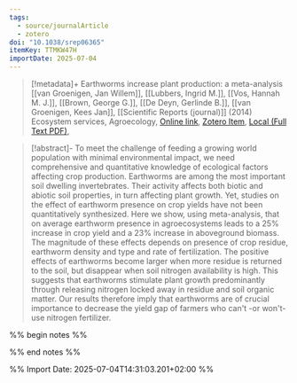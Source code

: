 ```yaml
---
tags:
  - source/journalArticle
  - zotero
doi: "10.1038/srep06365"
itemKey: TTMKW47H
importDate: 2025-07-04
---
```

>[!metadata]+
> Earthworms increase plant production: a meta-analysis
> [[van Groenigen, Jan Willem]], [[Lubbers, Ingrid M.]], [[Vos, Hannah M. J.]], [[Brown, George G.]], [[De Deyn, Gerlinde B.]], [[van Groenigen, Kees Jan]], 
> [[Scientific Reports (journal)]] (2014)
> Ecosystem services, Agroecology, 
> [Online link](https://www.nature.com/articles/srep06365), [Zotero Item](zotero://select/library/items/TTMKW47H), [Local (Full Text PDF)](file://C:/Users/aburg/Documents/references/zotero/storage/CF7ENXAR/vanGroenigen2014_Earthwormsincrease.pdf), 

>[!abstract]-
>To meet the challenge of feeding a growing world population with minimal environmental impact, we need comprehensive and quantitative knowledge of ecological factors affecting crop production. Earthworms are among the most important soil dwelling invertebrates. Their activity affects both biotic and abiotic soil properties, in turn affecting plant growth. Yet, studies on the effect of earthworm presence on crop yields have not been quantitatively synthesized. Here we show, using meta-analysis, that on average earthworm presence in agroecosystems leads to a 25% increase in crop yield and a 23% increase in aboveground biomass. The magnitude of these effects depends on presence of crop residue, earthworm density and type and rate of fertilization. The positive effects of earthworms become larger when more residue is returned to the soil, but disappear when soil nitrogen availability is high. This suggests that earthworms stimulate plant growth predominantly through releasing nitrogen locked away in residue and soil organic matter. Our results therefore imply that earthworms are of crucial importance to decrease the yield gap of farmers who can't -or won't- use nitrogen fertilizer.

%% begin notes %%

%% end notes %%

%% Import Date: 2025-07-04T14:31:03.201+02:00 %%
